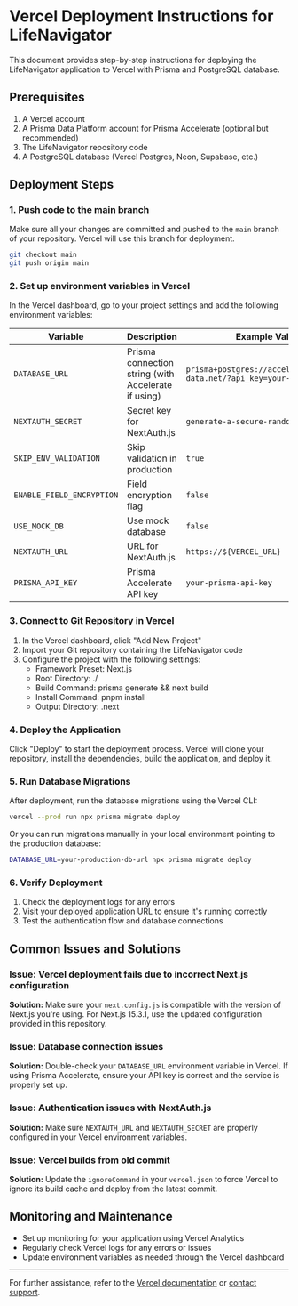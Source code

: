 # Vercel Deployment Instructions for LifeNavigator

This document provides step-by-step instructions for deploying the LifeNavigator application to Vercel with Prisma and PostgreSQL database.

## Prerequisites

1. A Vercel account
2. A Prisma Data Platform account for Prisma Accelerate (optional but recommended)
3. The LifeNavigator repository code
4. A PostgreSQL database (Vercel Postgres, Neon, Supabase, etc.)

## Deployment Steps

### 1. Push code to the main branch

Make sure all your changes are committed and pushed to the `main` branch of your repository. Vercel will use this branch for deployment.

```bash
git checkout main
git push origin main
```

### 2. Set up environment variables in Vercel

In the Vercel dashboard, go to your project settings and add the following environment variables:

| Variable | Description | Example Value |
|----------|-------------|---------------|
| `DATABASE_URL` | Prisma connection string (with Accelerate if using) | `prisma+postgres://accelerate.prisma-data.net/?api_key=your-api-key` |
| `NEXTAUTH_SECRET` | Secret key for NextAuth.js | `generate-a-secure-random-string` |
| `SKIP_ENV_VALIDATION` | Skip validation in production | `true` |
| `ENABLE_FIELD_ENCRYPTION` | Field encryption flag | `false` |
| `USE_MOCK_DB` | Use mock database | `false` |
| `NEXTAUTH_URL` | URL for NextAuth.js | `https://${VERCEL_URL}` |
| `PRISMA_API_KEY` | Prisma Accelerate API key | `your-prisma-api-key` |

### 3. Connect to Git Repository in Vercel

1. In the Vercel dashboard, click "Add New Project"
2. Import your Git repository containing the LifeNavigator code
3. Configure the project with the following settings:
   - Framework Preset: Next.js
   - Root Directory: ./
   - Build Command: prisma generate && next build
   - Install Command: pnpm install
   - Output Directory: .next

### 4. Deploy the Application

Click "Deploy" to start the deployment process. Vercel will clone your repository, install the dependencies, build the application, and deploy it.

### 5. Run Database Migrations

After deployment, run the database migrations using the Vercel CLI:

```bash
vercel --prod run npx prisma migrate deploy
```

Or you can run migrations manually in your local environment pointing to the production database:

```bash
DATABASE_URL=your-production-db-url npx prisma migrate deploy
```

### 6. Verify Deployment

1. Check the deployment logs for any errors
2. Visit your deployed application URL to ensure it's running correctly
3. Test the authentication flow and database connections

## Common Issues and Solutions

### Issue: Vercel deployment fails due to incorrect Next.js configuration

**Solution:** Make sure your `next.config.js` is compatible with the version of Next.js you're using. For Next.js 15.3.1, use the updated configuration provided in this repository.

### Issue: Database connection issues

**Solution:** Double-check your `DATABASE_URL` environment variable in Vercel. If using Prisma Accelerate, ensure your API key is correct and the service is properly set up.

### Issue: Authentication issues with NextAuth.js

**Solution:** Make sure `NEXTAUTH_URL` and `NEXTAUTH_SECRET` are properly configured in your Vercel environment variables.

### Issue: Vercel builds from old commit

**Solution:** Update the `ignoreCommand` in your `vercel.json` to force Vercel to ignore its build cache and deploy from the latest commit.

## Monitoring and Maintenance

- Set up monitoring for your application using Vercel Analytics
- Regularly check Vercel logs for any errors or issues
- Update environment variables as needed through the Vercel dashboard

---

For further assistance, refer to the [Vercel documentation](https://vercel.com/docs) or [contact support](https://vercel.com/support).
